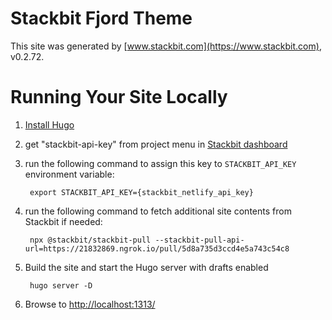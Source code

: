 # Stackbit Fjord Theme

This site was generated by [www.stackbit.com](https://www.stackbit.com), v0.2.72.

# Running Your Site Locally

1. [Install Hugo](https://gohugo.io/getting-started/quick-start/#step-1-install-hugo)

1. get "stackbit-api-key" from project menu in [Stackbit dashboard](https://app.stackbit.com/dashboard)

1. run the following command to assign this key to `STACKBIT_API_KEY` environment variable:

        export STACKBIT_API_KEY={stackbit_netlify_api_key}

1. run the following command to fetch additional site contents from Stackbit if needed:

        npx @stackbit/stackbit-pull --stackbit-pull-api-url=https://21832869.ngrok.io/pull/5d8a735d3ccd4e5a743c54c8

1. Build the site and start the Hugo server with drafts enabled

        hugo server -D

1. Browse to [http://localhost:1313/](http://localhost:1313/)
